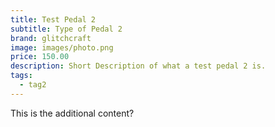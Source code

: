 ```yaml
---
title: Test Pedal 2
subtitle: Type of Pedal 2
brand: glitchcraft
image: images/photo.png
price: 150.00
description: Short Description of what a test pedal 2 is.
tags:
  - tag2
---
```


This is the additional content?